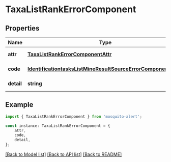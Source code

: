 # TaxaListRankErrorComponent


## Properties

Name | Type | Description | Notes
------------ | ------------- | ------------- | -------------
**attr** | [**TaxaListRankErrorComponentAttr**](TaxaListRankErrorComponentAttr.md) |  | [default to undefined]
**code** | [**IdentificationtasksListMineResultSourceErrorComponentCode**](IdentificationtasksListMineResultSourceErrorComponentCode.md) |  | [default to undefined]
**detail** | **string** |  | [default to undefined]

## Example

```typescript
import { TaxaListRankErrorComponent } from 'mosquito-alert';

const instance: TaxaListRankErrorComponent = {
    attr,
    code,
    detail,
};
```

[[Back to Model list]](../README.md#documentation-for-models) [[Back to API list]](../README.md#documentation-for-api-endpoints) [[Back to README]](../README.md)
